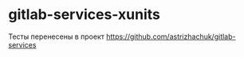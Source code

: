 # gitlab-services-xunits

Тесты перенесены в проект https://github.com/astrizhachuk/gitlab-services
